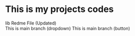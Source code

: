 # This is my projects codes

lib Redme File (Updated)
<br>
This is main branch (dropdown)
This is main branch (button)

